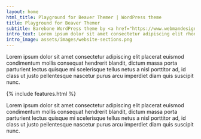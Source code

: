 ```yaml
---
layout: home
html_title: Playground for Beaver Themer | WordPress theme
title: Playground for Beaver Themer
subtitle: Barebone WordPress theme by <a href="https://www.webmandesign.eu">WebMan Design</a>
intro_text: Lorem ipsum dolor sit amet consectetur adipiscing elit rhoncus erat fringilla integer montes accumsan, scelerisque eros porta netus tellus luctus enim tortor sodales nulla feugiat.
intro_image: assets/images/website-sections.png
---
```


Lorem ipsum dolor sit amet consectetur adipiscing elit placerat euismod condimentum mollis consequat hendrerit blandit, dictum massa porta parturient lectus quisque mi scelerisque tellus netus a nisl porttitor ad, id class ut justo pellentesque nascetur purus arcu imperdiet diam quis suscipit nunc.

{% include features.html %}

Lorem ipsum dolor sit amet consectetur adipiscing elit placerat euismod condimentum mollis consequat hendrerit blandit, dictum massa porta parturient lectus quisque mi scelerisque tellus netus a nisl porttitor ad, id class ut justo pellentesque nascetur purus arcu imperdiet diam quis suscipit nunc.
